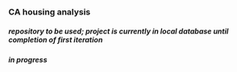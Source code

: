 ### CA housing analysis
##### repository to be used; project is currently in local database until completion of first iteration
##### in progress
